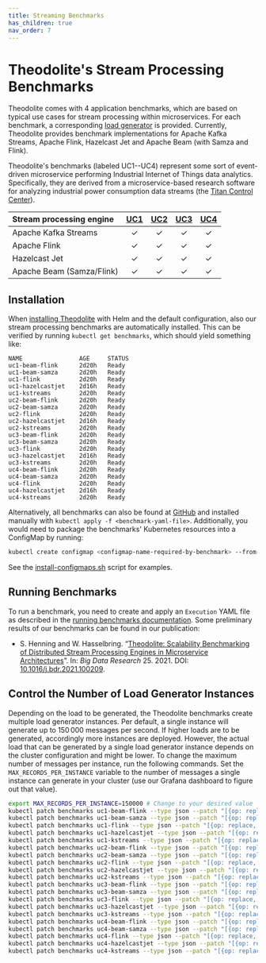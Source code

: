 ```yaml
---
title: Streaming Benchmarks
has_children: true
nav_order: 7
---
```


# Theodolite's Stream Processing Benchmarks

Theodolite comes with 4 application benchmarks, which are based on typical use cases for stream processing within microservices. For each benchmark, a corresponding [load generator](load-generator) is provided. Currently, Theodolite provides benchmark implementations for Apache Kafka Streams, Apache Flink, Hazelcast Jet and Apache Beam (with Samza and Flink).

Theodolite's benchmarks (labeled UC1--UC4) represent some sort of event-driven microservice performing Industrial Internet of Things data analytics. Specifically, they are derived from a microservice-based research software for analyzing industrial power consumption data streams (the [Titan Control Center](https://github.com/cau-se/titan-ccp)).

| Stream processing engine  | [UC1](benchmark-uc1) | [UC2](benchmark-uc2) | [UC3](benchmark-uc3) | [UC4](benchmark-uc4) |
|:--------------------------|:---:|:---:|:---:|:---:|
| Apache Kafka Streams      | ✓   | ✓   | ✓   | ✓   |
| Apache Flink              | ✓   | ✓   | ✓   | ✓   |
| Hazelcast Jet             | ✓   | ✓   | ✓   | ✓   |
| Apache Beam (Samza/Flink) | ✓   | ✓   | ✓   | ✓   |

## Installation

When [installing Theodolite](../installation) with Helm and the default configuration, also our stream processing benchmarks are automatically installed.
This can be verified by running `kubectl get benchmarks`, which should yield something like:

```
NAME                AGE     STATUS
uc1-beam-flink      2d20h   Ready
uc1-beam-samza      2d20h   Ready
uc1-flink           2d20h   Ready
uc1-hazelcastjet    2d16h   Ready
uc1-kstreams        2d20h   Ready
uc2-beam-flink      2d20h   Ready
uc2-beam-samza      2d20h   Ready
uc2-flink           2d20h   Ready
uc2-hazelcastjet    2d16h   Ready
uc2-kstreams        2d20h   Ready
uc3-beam-flink      2d20h   Ready
uc3-beam-samza      2d20h   Ready
uc3-flink           2d20h   Ready
uc3-hazelcastjet    2d16h   Ready
uc3-kstreams        2d20h   Ready
uc4-beam-flink      2d20h   Ready
uc4-beam-samza      2d20h   Ready
uc4-flink           2d20h   Ready
uc4-hazelcastjet    2d16h   Ready
uc4-kstreams        2d20h   Ready
```

Alternatively, all benchmarks can also be found at [GitHub](https://github.com/cau-se/theodolite/tree/main/theodolite-benchmarks/definitions) and installed manually with `kubectl apply -f <benchmark-yaml-file>`. Additionally, you would need to package the benchmarks' Kubernetes resources into a ConfigMap by running:

```sh
kubectl create configmap <configmap-name-required-by-benchmark> --from-file <directory-with-benchmark-resources>
```

See the [install-configmaps.sh](https://github.com/cau-se/theodolite/blob/main/theodolite-benchmarks/definitions/install-configmaps.sh) script for examples.

## Running Benchmarks

To run a benchmark, you need to create and apply an `Execution` YAML file as described in the [running benchmarks documentation](../running-benchmarks).
Some preliminary results of our benchmarks can be found in our publication:

* S. Henning and W. Hasselbring. “[Theodolite: Scalability Benchmarking of Distributed Stream Processing Engines in Microservice Architectures](https://arxiv.org/abs/2009.00304)”. In: *Big Data Research* 25. 2021. DOI: [10.1016/j.bdr.2021.100209](https://doi.org/10.1016/j.bdr.2021.100209).

## Control the Number of Load Generator Instances

Depending on the load to be generated, the Theodolite benchmarks create multiple load generator instances.
Per default, a single instance will generate up to 150&thinsp;000 messages per second.
If higher loads are to be generated, accordingly more instances are deployed.
However, the actual load that can be generated by a single load generator instance depends on the cluster configuration and might be lower.
To change the maximum number of messages per instance, run the following commands.
Set the `MAX_RECORDS_PER_INSTANCE` variable to the number of messages a single instance can generate in your cluster (use our Grafana dashboard to figure out that value).

```sh
export MAX_RECORDS_PER_INSTANCE=150000 # Change to your desired value
kubectl patch benchmarks uc1-beam-flink --type json --patch "[{op: replace, path: /spec/loadTypes/0/patchers/1/properties/loadGenMaxRecords, value: $MAX_RECORDS_PER_INSTANCE}]"
kubectl patch benchmarks uc1-beam-samza --type json --patch "[{op: replace, path: /spec/loadTypes/0/patchers/1/properties/loadGenMaxRecords, value: $MAX_RECORDS_PER_INSTANCE}]"
kubectl patch benchmarks uc1-flink --type json --patch "[{op: replace, path: /spec/loadTypes/0/patchers/1/properties/loadGenMaxRecords, value: $MAX_RECORDS_PER_INSTANCE}]"
kubectl patch benchmarks uc1-hazelcastjet --type json --patch "[{op: replace, path: /spec/loadTypes/0/patchers/1/properties/loadGenMaxRecords, value: $MAX_RECORDS_PER_INSTANCE}]"
kubectl patch benchmarks uc1-kstreams --type json --patch "[{op: replace, path: /spec/loadTypes/0/patchers/1/properties/loadGenMaxRecords, value: $MAX_RECORDS_PER_INSTANCE}]"
kubectl patch benchmarks uc2-beam-flink --type json --patch "[{op: replace, path: /spec/loadTypes/0/patchers/1/properties/loadGenMaxRecords, value: $MAX_RECORDS_PER_INSTANCE}]"
kubectl patch benchmarks uc2-beam-samza --type json --patch "[{op: replace, path: /spec/loadTypes/0/patchers/1/properties/loadGenMaxRecords, value: $MAX_RECORDS_PER_INSTANCE}]"
kubectl patch benchmarks uc2-flink --type json --patch "[{op: replace, path: /spec/loadTypes/0/patchers/1/properties/loadGenMaxRecords, value: $MAX_RECORDS_PER_INSTANCE}]"
kubectl patch benchmarks uc2-hazelcastjet --type json --patch "[{op: replace, path: /spec/loadTypes/0/patchers/1/properties/loadGenMaxRecords, value: $MAX_RECORDS_PER_INSTANCE}]"
kubectl patch benchmarks uc2-kstreams --type json --patch "[{op: replace, path: /spec/loadTypes/0/patchers/1/properties/loadGenMaxRecords, value: $MAX_RECORDS_PER_INSTANCE}]"
kubectl patch benchmarks uc3-beam-flink --type json --patch "[{op: replace, path: /spec/loadTypes/0/patchers/1/properties/loadGenMaxRecords, value: $MAX_RECORDS_PER_INSTANCE}]"
kubectl patch benchmarks uc3-beam-samza --type json --patch "[{op: replace, path: /spec/loadTypes/0/patchers/1/properties/loadGenMaxRecords, value: $MAX_RECORDS_PER_INSTANCE}]"
kubectl patch benchmarks uc3-flink --type json --patch "[{op: replace, path: /spec/loadTypes/0/patchers/1/properties/loadGenMaxRecords, value: $MAX_RECORDS_PER_INSTANCE}]"
kubectl patch benchmarks uc3-hazelcastjet --type json --patch "[{op: replace, path: /spec/loadTypes/0/patchers/1/properties/loadGenMaxRecords, value: $MAX_RECORDS_PER_INSTANCE}]"
kubectl patch benchmarks uc3-kstreams --type json --patch "[{op: replace, path: /spec/loadTypes/0/patchers/1/properties/loadGenMaxRecords, value: $MAX_RECORDS_PER_INSTANCE}]"
kubectl patch benchmarks uc4-beam-flink --type json --patch "[{op: replace, path: /spec/loadTypes/0/patchers/1/properties/loadGenMaxRecords, value: $MAX_RECORDS_PER_INSTANCE}]"
kubectl patch benchmarks uc4-beam-samza --type json --patch "[{op: replace, path: /spec/loadTypes/0/patchers/1/properties/loadGenMaxRecords, value: $MAX_RECORDS_PER_INSTANCE}]"
kubectl patch benchmarks uc4-flink --type json --patch "[{op: replace, path: /spec/loadTypes/0/patchers/1/properties/loadGenMaxRecords, value: $MAX_RECORDS_PER_INSTANCE}]"
kubectl patch benchmarks uc4-hazelcastjet --type json --patch "[{op: replace, path: /spec/loadTypes/0/patchers/1/properties/loadGenMaxRecords, value: $MAX_RECORDS_PER_INSTANCE}]"
kubectl patch benchmarks uc4-kstreams --type json --patch "[{op: replace, path: /spec/loadTypes/0/patchers/1/properties/loadGenMaxRecords, value: $MAX_RECORDS_PER_INSTANCE}]"
```